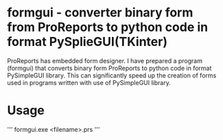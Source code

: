 # formgui - converter binary form from ProReports to python code in format PySplieGUI(TKinter)

ProReports has embedded form designer. I have prepared a program (formgui) that converts binary form ProReports to python code in format PySimpleGUI library. This can significantly speed up the creation of forms used in programs written with use of PySimpleGUI library. 

# Usage

'''
formgui.exe &#60;filename&#62;.prs
'''

